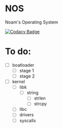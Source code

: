 # NOS

Noam's Operating System

[![Codacy Badge](https://api.codacy.com/project/badge/Grade/f643603f9fab4934b59a2421e029c323)](https://app.codacy.com/app/NHTHEBEST/NOS?utm_source=github.com&utm_medium=referral&utm_content=NEJC-Programing/NOS&utm_campaign=Badge_Grade_Dashboard)

# To do:

-   [ ] boatloader
    -   [ ] stage 1
    -   [ ] stage 2
-   [ ] kernel
    -   [ ] libk
        -   [ ] string
            -   [ ] strlen
            -   [ ] strcpy
    -   [ ] libc
    -   [ ] drivers
    -   [ ] syscalls
